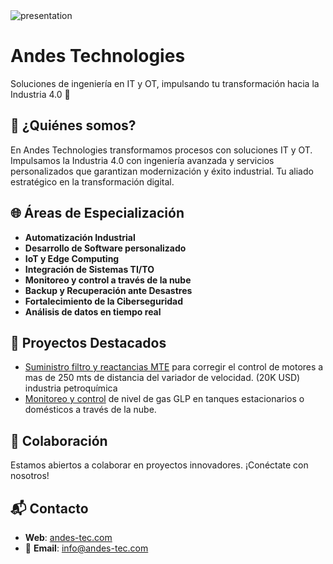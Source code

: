 <img src="https://tinypic.host/images/2025/01/10/presentation_andes.png" alt="presentation"/>  

# Andes Technologies  

Soluciones de ingeniería en IT y OT, impulsando tu transformación hacia la Industria 4.0 🚀

## 📌 ¿Quiénes somos?  
En Andes Technologies transformamos procesos con soluciones IT y OT. Impulsamos la Industria 4.0 con ingeniería avanzada y servicios personalizados que garantizan modernización y éxito industrial. Tu aliado estratégico en la transformación digital. 

## 🌐 Áreas de Especialización  
- **Automatización Industrial**  
- **Desarrollo de Software personalizado**  
- **IoT y Edge Computing**  
- **Integración de Sistemas TI/TO**  
- **Monitoreo y control a través de la nube**
- **Backup y Recuperación ante Desastres**
- **Fortalecimiento de la Ciberseguridad**
- **Análisis de datos en tiempo real**

## 🔧 Proyectos Destacados  
- [Suministro filtro y reactancias MTE](#) para corregir el control de motores a mas de 250 mts de distancia del variador de velocidad. (20K USD) industria petroquímica
- [Monitoreo y control](https://www.linkedin.com/posts/andstec_integraci%C3%B3n-entre-ti-y-iot-activity-7246883960897589253-XeYN?utm_source=share&utm_medium=member_desktop) de nivel de gas GLP en tanques estacionarios o domésticos a través de la nube.
## 🤝 Colaboración  
Estamos abiertos a colaborar en proyectos innovadores. ¡Conéctate con nosotros!  

## 📬 Contacto  
- **Web**: [andes-tec.com](https://andes-tec.com)  
- 🔗 **Email**: info@andes-tec.com   

